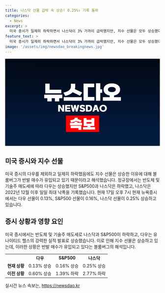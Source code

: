 ```yaml
---
title: 나스닥 선물 급락 속 상승! 0.25%↑ 기록 돌파
categories:
  - News
excerpt: >
  미국 증시가 일제히 하락하면서 나스닥이 3% 가까이 급락했지만, 지수 선물은 모두 상승했다. 이는 낙폭 과대에 따른 반발 매수가 유입되고 있기 때문으로, 다우만 상승한 것은 유나이티드 헬스의 강력한 실적 발표로 인한 것이다. 전체적으로는 반도체주의 폭락으로 나스닥과 S&P500이 하락하며, 나스닥은 2022년 12월 이후 최대 낙폭을 기록했다.
feature_text: >
  미국 증시가 일제히 하락하면서 나스닥이 3% 가까이 급락했지만, 지수 선물은 모두 상승했다. 이는 낙폭 과대에 따른 반발 매수가 유입되고 있기 때문으로, 다우만 상승한 것은 유나이티드 헬스의 강력한 실적 발표로 인한 것이다. 전체적으로는 반도체주의 폭락으로 나스닥과 S&P500이 하락하며, 나스닥은 2022년 12월 이후 최대 낙폭을 기록했다.
image: '/assets/img/newsdao_breakingnews.jpg'
---
```


<p><img src="/assets/img/newsdao_breakingnews.jpg" alt="koreaapp 속보" /></p>

<h2 data-ke-size="size26">미국 증시와 지수 선물</h2>

<p data-ke-size="size16">미국 증시의 다우를 제외하고 일제히 하락했음에도 지수 선물은 상승한 이유에 대해 블룸버그가 반발 매수가 유입되고 있기 때문이라고 해석했습니다. 정규장에서는 반도체 및 기술주 매도세에 따라 다우는 상승했지만 S&P500과 나스닥은 하락했고, 나스닥은 2022년 12월 이후 일일 최대 낙폭을 기록했습니다. 현재 17일 오후 7시 현재 뉴욕증시에서는 다우 선물이 0.13%, S&P500 선물이 0.16%, 나스닥 선물이 0.25% 상승하고 있습니다.</p>

<h2 data-ke-size="size26">증시 상황과 영향 요인</h2>

<p data-ke-size="size16">미국 증시에서는 반도체 및 기술주 매도세로 나스닥과 S&P500이 하락하고, 다우는 유나이티드 헬스의 강력한 실적 발표로 상승했습니다. 이로 인해 지수 선물은 상승하고 있는데, 이러한 상황은 반발 매수가 유입되고 있다는 블룸버그의 해석입니다.</p>

<table>
  <tr>
    <td></td>
    <td style="text-align: center; height: 17px;"><b>다우</b></td>
    <td style="text-align: center; height: 17px;"><b>S&P500</b></td>
    <td style="text-align: center; height: 17px;"><b>나스닥</b></td>
  </tr>
  <tr>
    <td><b>현재 상황</b></td>
    <td style="text-align: center; height: 17px;">0.13% 상승</td>
    <td style="text-align: center; height: 17px;">0.16% 상승</td>
    <td style="text-align: center; height: 17px;">0.25% 상승</td>
  </tr>
  <tr>
    <td><b>이전 상황</b></td>
    <td style="text-align: center; height: 17px">0.60% 상승</td>
    <td style="text-align: center; height: 17px">1.39% 하락</td>
    <td style="text-align: center; height: 17px">2.77% 하락</td>
  </tr>
</table>
실시간 뉴스 속보는, <a href="https://newsdao.kr" rel="dofollow">https://newsdao.kr</a>


